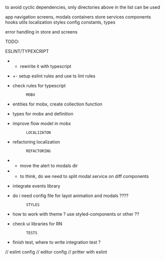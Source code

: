 
to avoid cyclic dependencies, only directories above in the list can be used


app
navigation
screens, modals
containers
store
services
components
hooks
utils
localization
styles
config
constants, types

error handling in store and screens

TODO:

ESLINT/TYPEXCRIPT
- + rewirite it with typescript
- +- setup eslint rules and use ts lint rules
- check rules for typescript
  
  
            MOBX
- entities for mobx, create collection function
- types for mobx and definition
- improve flow model in mobx

            LOCALIZATON
- refactoring localization

            REFACTORING
- + move the alert to modals dir
- + to think, do we need to split modal service on diff components
- integrate events library
- do i need config file for layot animation and modals ????

            STYLES
- how to work with theme ? use styled-components or other ??
- check ui libraries for RN
  
            TESTS
- finish test, where to write integration test ?


// eslint config
// editor config
// pritter with eslint